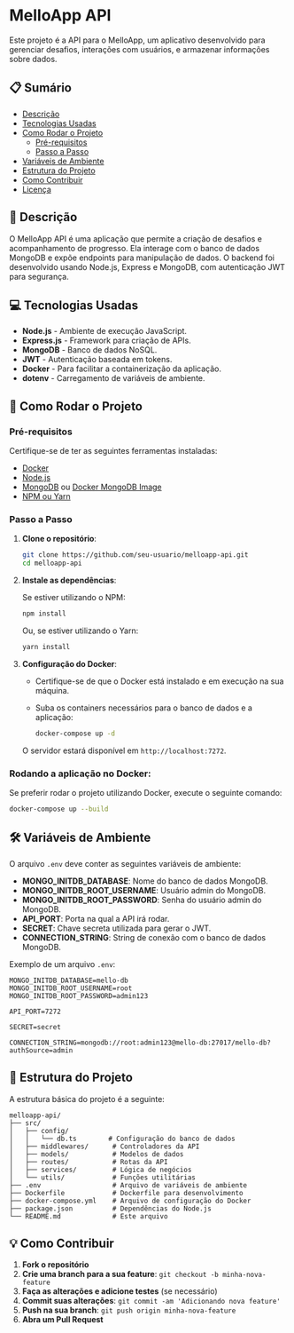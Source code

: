 # MelloApp API

Este projeto é a API para o MelloApp, um aplicativo desenvolvido para gerenciar desafios, interações com usuários, e armazenar informações sobre dados.

## 📋 Sumário

- [Descrição](#descricao)
- [Tecnologias Usadas](#tecnologias-usadas)
- [Como Rodar o Projeto](#como-rodar-o-projeto)
  - [Pré-requisitos](#pre-requisitos)
  - [Passo a Passo](#passo-a-passo)
- [Variáveis de Ambiente](#variaveis-de-ambiente)
- [Estrutura do Projeto](#estrutura-do-projeto)
- [Como Contribuir](#como-contribuir)
- [Licença](#licenca)

## 📝 Descrição

O MelloApp API é uma aplicação que permite a criação de desafios e acompanhamento de progresso. Ela interage com o banco de dados MongoDB e expõe endpoints para manipulação de dados. O backend foi desenvolvido usando Node.js, Express e MongoDB, com autenticação JWT para segurança.

## 💻 Tecnologias Usadas

- **Node.js** - Ambiente de execução JavaScript.
- **Express.js** - Framework para criação de APIs.
- **MongoDB** - Banco de dados NoSQL.
- **JWT** - Autenticação baseada em tokens.
- **Docker** - Para facilitar a containerização da aplicação.
- **dotenv** - Carregamento de variáveis de ambiente.

## 🚀 Como Rodar o Projeto

### Pré-requisitos

Certifique-se de ter as seguintes ferramentas instaladas:

- [Docker](https://www.docker.com/get-started)
- [Node.js](https://nodejs.org/)
- [MongoDB](https://www.mongodb.com/try/download/community) ou [Docker MongoDB Image](https://hub.docker.com/_/mongo)
- [NPM ou Yarn](https://docs.npmjs.com/downloading-and-installing-node-js-and-npm)

### Passo a Passo

1. **Clone o repositório**:

   ```bash
   git clone https://github.com/seu-usuario/melloapp-api.git
   cd melloapp-api
   ```

2. **Instale as dependências**:

   Se estiver utilizando o NPM:

   ```bash
   npm install
   ```

   Ou, se estiver utilizando o Yarn:

   ```bash
   yarn install
   ```

3. **Configuração do Docker**:

   - Certifique-se de que o Docker está instalado e em execução na sua máquina.
   - Suba os containers necessários para o banco de dados e a aplicação:

     ```bash
     docker-compose up -d
     ```

   O servidor estará disponível em `http://localhost:7272`.

### **Rodando a aplicação no Docker**:

Se preferir rodar o projeto utilizando Docker, execute o seguinte comando:

```bash
docker-compose up --build
```

## 🛠️ Variáveis de Ambiente

O arquivo `.env` deve conter as seguintes variáveis de ambiente:

- **MONGO_INITDB_DATABASE**: Nome do banco de dados MongoDB.
- **MONGO_INITDB_ROOT_USERNAME**: Usuário admin do MongoDB.
- **MONGO_INITDB_ROOT_PASSWORD**: Senha do usuário admin do MongoDB.
- **API_PORT**: Porta na qual a API irá rodar.
- **SECRET**: Chave secreta utilizada para gerar o JWT.
- **CONNECTION_STRING**: String de conexão com o banco de dados MongoDB.

Exemplo de um arquivo `.env`:

```
MONGO_INITDB_DATABASE=mello-db
MONGO_INITDB_ROOT_USERNAME=root
MONGO_INITDB_ROOT_PASSWORD=admin123

API_PORT=7272

SECRET=secret

CONNECTION_STRING=mongodb://root:admin123@mello-db:27017/mello-db?authSource=admin
```

## 📂 Estrutura do Projeto

A estrutura básica do projeto é a seguinte:

```
melloapp-api/
├── src/
│   ├── config/
│   │   └── db.ts        # Configuração do banco de dados
│   ├── middlewares/      # Controladores da API
│   ├── models/           # Modelos de dados
│   ├── routes/           # Rotas da API
│   ├── services/         # Lógica de negócios
│   └── utils/            # Funções utilitárias
├── .env                  # Arquivo de variáveis de ambiente
├── Dockerfile            # Dockerfile para desenvolvimento
├── docker-compose.yml    # Arquivo de configuração do Docker
├── package.json          # Dependências do Node.js
└── README.md             # Este arquivo
```

## 💡 Como Contribuir

1. **Fork o repositório**
2. **Crie uma branch para a sua feature**: `git checkout -b minha-nova-feature`
3. **Faça as alterações e adicione testes** (se necessário)
4. **Commit suas alterações**: `git commit -am 'Adicionando nova feature'`
5. **Push na sua branch**: `git push origin minha-nova-feature`
6. **Abra um Pull Request**